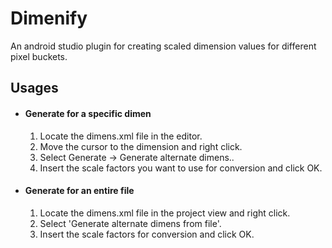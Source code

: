 # Dimenify
An android studio plugin for creating scaled dimension values for different pixel buckets.

## Usages
  * #### Generate for a specific dimen
     1. Locate the dimens.xml file in the editor.
     2. Move the cursor to the dimension and right click.
     3. Select Generate -> Generate alternate dimens..
     4. Insert the scale factors you want to use for conversion and click OK.

  * #### Generate for an entire file
     1. Locate the dimens.xml file in the project view and right click.
     2. Select 'Generate alternate dimens from file'.
     3. Insert the scale factors for conversion and click OK.



